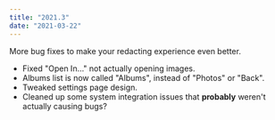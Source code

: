 ```yaml
---
title: "2021.3"
date: "2021-03-22"
---
```


More bug fixes to make your redacting experience even better.

- Fixed "Open In…" not actually opening images.
- Albums list is now called "Albums", instead of "Photos" or "Back".
- Tweaked settings page design.
- Cleaned up some system integration issues that **probably** weren't actually causing bugs?
